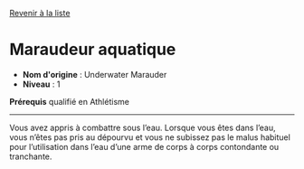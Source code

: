 [Revenir à la liste](..)

# Maraudeur aquatique

 * **Nom d'origine** : Underwater Marauder
 * **Niveau** : 1


<p><strong>Prérequis</strong> qualifié en Athlétisme</p>
<hr>
<p>Vous avez appris à combattre sous l’eau. Lorsque vous êtes dans l’eau, vous n’êtes pas pris au dépourvu et vous ne subissez pas le malus habituel pour l’utilisation dans l’eau d’une arme de corps à corps contondante ou tranchante.</p>